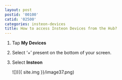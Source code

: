 ```yaml
---
layout: post
postid: '00100'
catid: '02500'
categories: insteon-devices
title: How to access Insteon Devices from the Hub?
---
```


1. Tap **My Devices**

2. Select ‘+’ present on the bottom of your screen.

3. Select **Insteon**

    ![]({{ site.img }}/image37.png)